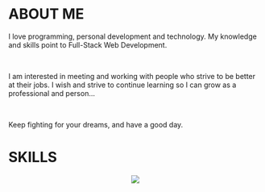 <h1>ABOUT ME</h1>
<p>I love programming, personal development and technology. My knowledge and skills point to Full-Stack Web Development.</p>
<br>
<p>I am interested in meeting and working with people who strive to be better at their jobs. I wish and strive to continue learning so I can grow as a professional and person...</p>
<br>
<p>Keep fighting for your dreams, and have a good day.</p>
<h1>SKILLS</h1>
<p align="center">
  <a href="https://skillicons.dev">
    <img src="https://skillicons.dev/icons?i=html,css,js,ts,nodejs,expressjs,npm,gulp,babel,pug,tailwindcss,bootstrap,angular,react,vite,nextjs,astro,nest,git,github,docker,mysql,postgres,sqlite,mongodb,figma,vscode,debian,linux,windows" />
  </a>
</p>
